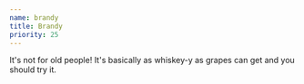 ```yaml
---
name: brandy
title: Brandy
priority: 25
---
```


It's not for old people!  It's basically as whiskey-y as grapes can get and you should try it.